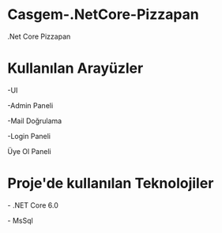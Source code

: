 # Casgem-.NetCore-Pizzapan
 .Net Core Pizzapan

 <h1>Kullanılan Arayüzler</h1>

<p>-UI</p>
<p>-Admin Paneli</p>
<p>-Mail Doğrulama</p>
<p>-Login Paneli</p>
<p>Üye Ol Paneli</p>


<h1> Proje'de kullanılan Teknolojiler </h1>

<p>- .NET Core 6.0</p>
<p>- MsSql</p>
